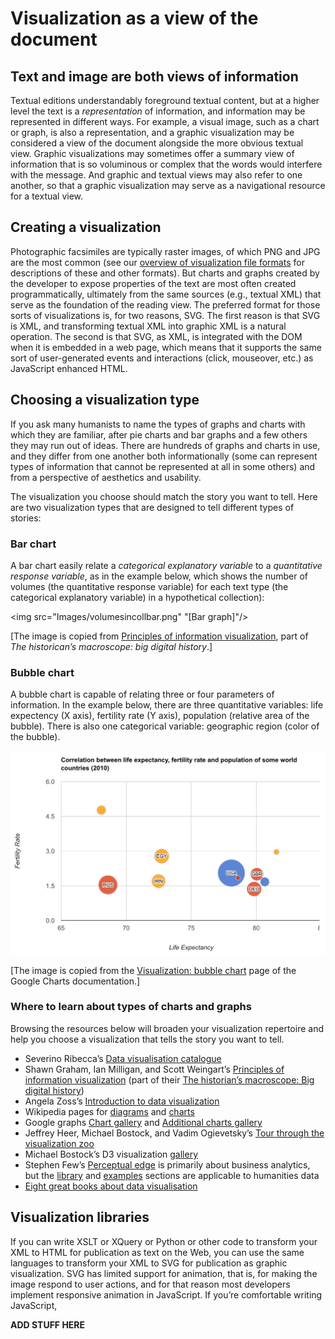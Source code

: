 # Visualization as a view of the document

## Text and image are both views of information

Textual editions understandably foreground textual content, but at a higher level the text is a *representation* of information, and information may be represented in different ways. For example, a visual image, such as a chart or graph, is also a representation, and a graphic visualization may be considered a view of the document alongside the more obvious textual view. Graphic visualizations may sometimes offer a summary view of information that is so voluminous or complex that the words would interfere with the message. And graphic and textual views may also refer to one another, so that a graphic visualization may serve as a navigational resource for a textual view.

## Creating a visualization

Photographic facsimiles are typically raster images, of which PNG and JPG are the most common (see our [overview of visualization file formats](visualization_formats.md) for descriptions of these and other formats). But charts and graphs created by the developer to expose properties of the text are most often created programmatically, ultimately from the same sources (e.g., textual XML) that serve as the foundation of the reading view. The preferred format for those sorts of visualizations is, for two reasons, SVG. The first reason is that SVG is XML, and transforming textual XML into graphic XML is a natural operation. The second is that SVG, as XML, is integrated with the DOM when it is embedded in a web page, which means that it supports the same sort of user-generated events and interactions (click, mouseover, etc.) as JavaScript enhanced HTML.

## Choosing a visualization type

If you ask many humanists to name the types of graphs and charts with which they are familiar, after pie charts and bar graphs and a few others they may run out of ideas. There are hundreds of graphs and charts in use, and they differ from one another both informationally (some can represent types of information that cannot be represented at all in some others) and from a perspective of aesthetics and usability.

The visualization you choose should match the story you want to tell. Here are two visualization types that are designed to tell different types of stories:

### Bar chart

A bar chart easily relate a *categorical explanatory variable* to a *quantitative response variable*, as in the example below, which shows the number of volumes (the quantitative response variable) for each text type (the categorical explanatory variable) in a hypothetical collection):

<img src="Images/volumesincollbar.png" "[Bar graph]"/>

[The image is copied from [Principles of information visualization](http://www.themacroscope.org/?page_id=469), part of *The historican’s macroscope: big digital history*.]

### Bubble chart

A bubble chart is capable of relating three or four parameters of information. In the example below, there are three quantitative variables: life expectency (X axis), fertility rate (Y axis), population (relative area of the bubble). There is also one categorical variable: geographic region (color of the bubble).

<img src="Images/bubble_chart.png" alt="[Bubble chart]"/>

[The image is copied from the [Visualization: bubble chart](https://developers.google.com/chart/interactive/docs/gallery/bubblechart) page of the Google Charts documentation.]

### Where to learn about types of charts and graphs

Browsing the resources below will broaden your visualization repertoire and help you choose a visualization that tells the story you want to tell.

* Severino Ribecca’s [Data
visualisation catalogue](http://www.datavizcatalogue.com/index.html)
* Shawn Graham, Ian Milligan, and Scott Weingart’s [Principles of information
visualization](http://www.themacroscope.org/?page_id=469) (part of their [The historian’s macroscope: Big digital history](http://www.themacroscope.org/))
* Angela Zoss’s [Introduction to data
visualization](http://guides.library.duke.edu/datavis)
* Wikipedia pages for [diagrams](http://en.wikipedia.org/wiki/Diagram) and
[charts](http://en.wikipedia.org/wiki/Chart)
* Google graphs [Chart gallery](https://developers.google.com/chart/interactive/docs/gallery) and [Additional charts gallery](https://developers.google.com/chart/interactive/docs/more_charts)
* Jeffrey Heer, Michael Bostock, and Vadim Ogievetsky’s [Tour through the visualization zoo](https://docs.google.com/file/d/0B2Pu4bcI9HyObHVZellUMW8tWmM/preview?pli=1)
* Michael Bostock’s D3 visualization [gallery](https://github.com/mbostock/d3/wiki/Gallery)
* Stephen Few’s [Perceptual edge](http://www.perceptualedge.com/) is
primarily about business analytics, but the [library](http://www.perceptualedge.com/library.php) and [examples](http://www.perceptualedge.com/examples.php) sections are
applicable to humanities data
* [Eight great books about data visualisation](https://www.tableau.com/about/blog/2013/7/list-books-about-data-visualisation-24182)

## Visualization libraries

If you can write XSLT or XQuery or Python or other code to transform your XML to HTML for publication as text on the Web, you can use the same languages to transform your XML to SVG for publication as graphic visualization. SVG has limited support for animation, that is, for making the image respond to user actions, and for that reason most developers implement responsive animation in JavaScript. If you’re comfortable writing JavaScript, 

**ADD STUFF HERE**